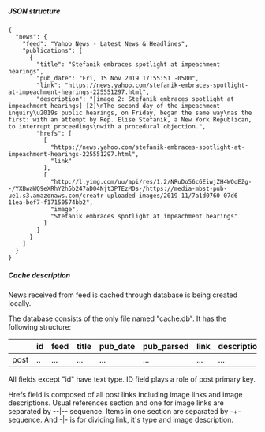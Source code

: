 ##### JSON structure

```
{
  "news": {
    "feed": "Yahoo News - Latest News & Headlines",
    "publications": [
      {
        "title": "Stefanik embraces spotlight at impeachment hearings",
        "pub_date": "Fri, 15 Nov 2019 17:55:51 -0500",
        "link": "https://news.yahoo.com/stefanik-embraces-spotlight-at-impeachment-hearings-225551297.html",
        "description": "[image 2: Stefanik embraces spotlight at impeachment hearings] [2]\nThe second day of the impeachment inquiry\u2019s public hearings, on Friday, began the same way\nas the first: with an attempt by Rep. Elise Stefanik, a New York Republican, to interrupt proceedings\nwith a procedural objection.",
        "hrefs": [
          [
            "https://news.yahoo.com/stefanik-embraces-spotlight-at-impeachment-hearings-225551297.html",
            "link"
          ],
          [
            "http://l.yimg.com/uu/api/res/1.2/NRuDo56c6EiwjZH4WOqEZg--/YXBwaWQ9eXRhY2h5b247aD04Njt3PTEzMDs-/https://media-mbst-pub-ue1.s3.amazonaws.com/creatr-uploaded-images/2019-11/7a1d0760-07d6-11ea-bef7-f17150574bb2",
            "image",
            "Stefanik embraces spotlight at impeachment hearings"
          ]
        ]
      }
    ]
  }
}
```

##### Cache description

News received from feed is cached through database is being created locally.

The database consists of the only file named "cache.db". It has the following structure:

|     |  id  | feed | title | pub_date | pub_parsed | link | description | hrefs |
|-----|------|------|-------|----------|------------|------|-------------|-------|
|post |  ..  | ...  |  ...  |   ...    |    ...     | ...  |     ...     |   ... |   

All fields except "id" have text type. ID field plays a role of post primary key.

Hrefs field is composed of all post links including image links and image descriptions.
Usual references section and one for image links are separated by --|-- sequence. 
Items in one section are separated by -+- sequence. And -|- is for dividing link, it's type and image description.
